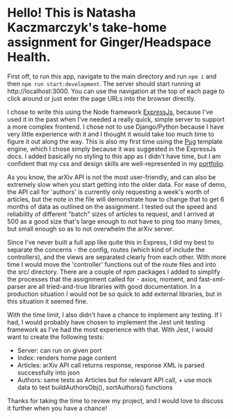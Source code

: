   # Hello! This is Natasha Kaczmarczyk\'s take-home assignment for Ginger/Headspace Health. 
  
  First off, to run this app, navigate to the main directory and run `npm i` and then `npm run start:development`. The server should start running at http://localhost:3000. You can use the navigation at the top of each page to click around or just enter the page URLs into the browser directly. 
  
  I chose to write this using the Node framework [ExpressJs](https://expressjs.com/), because I\'ve used it in the past when I\'ve needed a really quick, simple server to support a more complex frontend. I chose not to use Django/Python because I have very little experience with it and I thought it would take too much time to figure it out along the way. This is also my first time using the [Pug](https://pugjs.org/) template engine, which I chose simply because it was suggested in the ExpressJs docs. I added basically no styling to this app as I didn\'t have time, but I am confident that my css and design skills are well-represented in my [portfolio](https://www.nkacz.com).

  As you know, the arXiv API is not the most user-friendly, and can also be extremely slow when you start getting into the older data. For ease of demo, the API call for 'authors' is currently only requesting a week's worth of articles, but the note in the file will demonstrate how to change that to get 6 months of data as outlined on the assignment. I tested out the speed and reliability of different "batch" sizes of articles to request, and I arrived at 500 as a good size that's large enough to not have to ping too many times, but small enough so as to not overwhelm the arXiv server. 

  Since I've never built a full app like quite this in Express, I did my best to separate the concerns - the config, routes (which kind of include the controllers), and the views are separated clearly from each other. With more time I would move the 'controller' functions out of the route files and into the src/ directory. There are a couple of npm packages I added to simplify the processes that the assignment called for - axios, moment, and fast-xml-parser are all tried-and-true libraries with good documentation. In a production situation I would not be so quick to add external libraries, but in this situation it seemed fine.
  
  With the time limit, I also didn't have a chance to implement any testing. If I had, I would probably have chosen to implement the Jest unit testing framework as I've had the most experience with that. With Jest, I would want to create the following tests: 
  - Server: can run on given port
  - Index: renders home page content
  - Articles: arXiv API call returns response, response XML is parsed successfully into json
  - Authors: same tests as Articles but for relevant API call, + use mock data to test buildAuthorsObj(), sortAuthors() functions

  Thanks for taking the time to review my project, and I would love to discuss it further when you have a chance! 

  